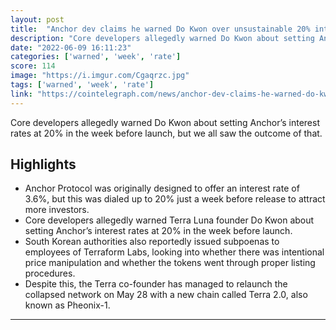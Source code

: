 ```yaml
---
layout: post
title:  "Anchor dev claims he warned Do Kwon over unsustainable 20% interest rate"
description: "Core developers allegedly warned Do Kwon about setting Anchor’s interest rates at 20% in the week before launch, but we all saw the outcome of that."
date: "2022-06-09 16:11:23"
categories: ['warned', 'week', 'rate']
score: 114
image: "https://i.imgur.com/Cgaqrzc.jpg"
tags: ['warned', 'week', 'rate']
link: "https://cointelegraph.com/news/anchor-dev-claims-he-warned-do-kwon-over-unsustainable-20-interest-rate"
---
```


Core developers allegedly warned Do Kwon about setting Anchor’s interest rates at 20% in the week before launch, but we all saw the outcome of that.

## Highlights

- Anchor Protocol was originally designed to offer an interest rate of 3.6%, but this was dialed up to 20% just a week before release to attract more investors.
- Core developers allegedly warned Terra Luna founder Do Kwon about setting Anchor’s interest rates at 20% in the week before launch.
- South Korean authorities also reportedly issued subpoenas to employees of Terraform Labs, looking into whether there was intentional price manipulation and whether the tokens went through proper listing procedures.
- Despite this, the Terra co-founder has managed to relaunch the collapsed network on May 28 with a new chain called Terra 2.0, also known as Pheonix-1.

---
